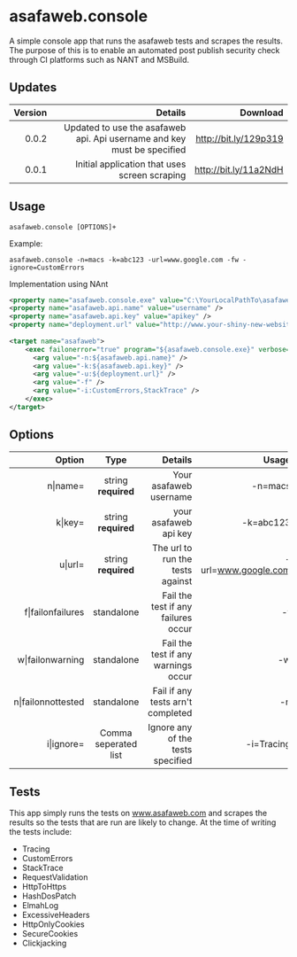 asafaweb.console
================

A simple console app that runs the asafaweb tests and scrapes the results. The purpose of this is to enable an automated post publish security check through CI platforms such as NANT and MSBuild.

Updates
-------

| Version | Details | Download |
| -------:| -------:| --------:|
| 0.0.2   | Updated to use the asafaweb api. Api username and key must be specified | http://bit.ly/129p319 |
| 0.0.1   | Initial application that uses screen scraping | http://bit.ly/11a2NdH |

Usage
-----

```asafaweb.console [OPTIONS]+```

Example:

```asafaweb.console -n=macs -k=abc123 -url=www.google.com -fw -ignore=CustomErrors```

Implementation using NAnt

```xml
<property name="asafaweb.console.exe" value="C:\YourLocalPathTo\asafaweb.console.exe" />
<property name="asafaweb.api.name" value="username" />
<property name="asafaweb.api.key" value="apikey" />
<property name="deployment.url" value="http://www.your-shiny-new-website.com/" />
  
<target name="asafaweb">
    <exec failonerror="true" program="${asafaweb.console.exe}" verbose="true">
      <arg value="-n:${asafaweb.api.name}" />
      <arg value="-k:${asafaweb.api.key}" />
      <arg value="-u:${deployment.url}" />
      <arg value="-f" />
      <arg value="-i:CustomErrors,StackTrace" />
    </exec>
</target>
```

Options
-------

| Option            | Type                | Details                             | Usage               |
| -----------------:|:-------------------:| -----------------------------------:| -------------------:|
| n&#124;name=           | string **required** | Your asafaweb username              | -n=macs             |
| k&#124;key=            | string **required** | your asafaweb api key               | -k=abc123           |
| u&#124;url=            | string **required** | The url to run the tests against    | -url=www.google.com |
| f&#124;failonfailures  | standalone          | Fail the test if any failures occur | -f                  |
| w&#124;failonwarning   | standalone          | Fail the test if any warnings occur | -w                  |
| n&#124;failonnottested | standalone          | Fail if any tests arn't completed   | -n                  |
| i&#124;ignore=         | Comma seperated list| Ignore any of the tests specified   | -i=Tracing          |

Tests
-----

This app simply runs the tests on www.asafaweb.com and scrapes the results so the tests that are run are likely to change. At the time of writing the tests include:

* Tracing  
* CustomErrors  
* StackTrace  
* RequestValidation  
* HttpToHttps  
* HashDosPatch  
* ElmahLog  
* ExcessiveHeaders  
* HttpOnlyCookies  
* SecureCookies  
* Clickjacking 